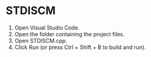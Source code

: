 # STDISCM

1. Open Visual Studio Code.
2. Open the folder containing the project files.
3. Open STDISCM.cpp.
4. Click Run (or press Ctrl + Shift + B to build and run).
